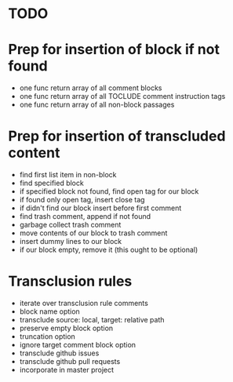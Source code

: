 TODO
====

Prep for insertion of block if not found
========================================

-	one func return array of all comment blocks
-	one func return array of all TOCLUDE comment instruction tags
-	one func return array of all non-block passages

Prep for insertion of transcluded content
=========================================

-	find first list item in non-block
-	find specified block
-	if specified block not found, find open tag for our block
-	if found only open tag, insert close tag
-	if didn't find our block insert before first comment
-	find trash comment, append if not found
-	garbage collect trash comment
-	move contents of our block to trash comment
-	insert dummy lines to our block
-	if our block empty, remove it (this ought to be optional)

Transclusion rules
==================

-	iterate over transclusion rule comments
-	block name option
-	transclude source: local, target: relative path
-	preserve empty block option
-	truncation option
-	ignore target comment block option
-	transclude github issues
-	transclude github pull requests
-	incorporate in master project
